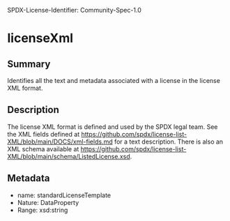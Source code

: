 SPDX-License-Identifier: Community-Spec-1.0

# licenseXml

## Summary

Identifies all the text and metadata associated with a license in the license XML format.

## Description

The license XML format is defined and used by the SPDX legal team.
See the XML fields defined at https://github.com/spdx/license-list-XML/blob/main/DOCS/xml-fields.md for a text description.
There is also an XML schema available at https://github.com/spdx/license-list-XML/blob/main/schema/ListedLicense.xsd.

## Metadata

- name: standardLicenseTemplate
- Nature: DataProperty
- Range: xsd:string
